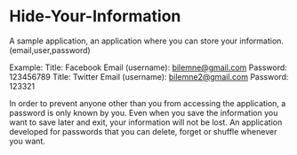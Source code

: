 # Hide-Your-Information
A sample application, an application where you can store your information.(email,user,password)

Example: Title: Facebook
         Email (username): bilemne@gmail.com
         Password: 123456789
         Title: Twitter
         Email (username): bilemne2@gmail.com
         Password: 123321

In order to prevent anyone other than you from accessing the application, a password is only known by you. Even when you save the information you want to save later and exit, your information will not be lost. An application developed for passwords that you can delete, forget or shuffle whenever you want.



